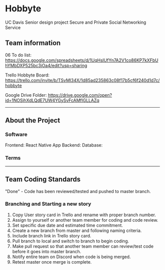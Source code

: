 # Hobbyte
UC Davis Senior design project
Secure and Private Social Networking Service

## Team information

06 To do list:
https://docs.google.com/spreadsheets/d/1UqHslUfYn7A2V1co86KP7kXFbUhYMbDXP525bc3jOa4/edit?usp=sharing

Trello Hobbyte Board:
https://trello.com/invite/b/TSvMI34X/1d85ad235863c08f17b5cf6f240d1d7c/hobbyte

Google Drive Folder:
https://drive.google.com/open?id=1NOSihXdLQdE7UW4YGySvFcAMfIGLLAZq

--- 

## About the Project

### Software 

Frontend: React Native App 
Backend: 
Database: 

### Terms

---

## Team Coding Standards 

"Done" - Code has been reviewed/tested and pushed to master branch.

### Branching and Starting a new story

1. Copy User story card in Trello and rename with proper branch number. 
2. Assign to yourself or another team member for coding and code review. 
3. Set specific due date and estimated time commitment. 
4. Create a new branch from master and following naming criteria. 
5. Include branch link in Trello story card. 
6. Pull branch to local and switch to branch to begin coding. 
7. Make pull request so that another team member can review/test code before it goes into master branch. 
8. Notify entire team on Discord when code is being merged. 
9. Retest master once merge is complete.

